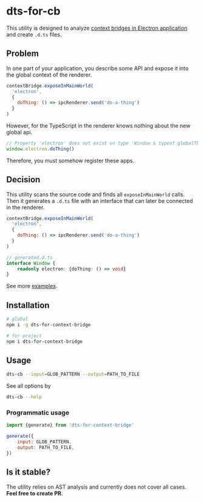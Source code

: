 # dts-for-cb
This utility is designed to analyze [context bridges in Electron application](https://www.electronjs.org/ru/docs/latest/api/context-bridge) and create `.d.ts` files.

## Problem

In one part of your application, you describe some API and expose it into the global context of the renderer.
```js
contextBridge.exposeInMainWorld(
  'electron',
  {
    doThing: () => ipcRenderer.send('do-a-thing')
  }
)
```

However, for the TypeScript in the renderer knows nothing about the new global api. 
```js
// Property 'electron' does not exist on type 'Window & typeof globalThis'.
window.electron.doThing()
```
Therefore, you must somehow register these apps.

## Decision
This utility scans the source code and finds all `exposeInMainWorld` calls. Then it generates a `.d.ts` file with an interface that can later be connected in the renderer.

```js
contextBridge.exposeInMainWorld(
  'electron',
  {
    doThing: () => ipcRenderer.send('do-a-thing')
  }
)
```
```ts
// generated.d.ts
interface Window {
    readonly electron: {doThing: () => void}
}
```

See more [examples](/examples).

## Installation
```bash
# global
npm i -g dts-for-context-bridge

# for project 
npm i dts-for-context-bridge
```

## Usage
```bash
dts-cb --input=GLOB_PATTERN --output=PATH_TO_FILE
```

See all options by
```bash
dts-cb --help
```

### Programmatic usage

```js
import {generate} from 'dts-for-context-bridge'

generate({
    input: GLOB_PATTERN,
    output: PATH_TO_FILE,
})
```

## Is it stable?
The utility relies on AST analysis and currently does not cover all cases. **Feel free to create PR.**
